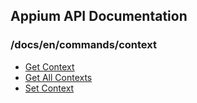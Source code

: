## Appium API Documentation

  ### /docs/en/commands/context

<div class="api-index">

<ul>
    <li><a href='/docs/en/commands/context/get-context.md'>Get Context</a></li>
    <li><a href='/docs/en/commands/context/get-contexts.md'>Get All Contexts</a></li>
    <li><a href='/docs/en/commands/context/set-context.md'>Set Context</a></li>
</ul>
</div>

